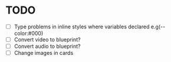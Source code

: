 
# TODO
- [ ] Type problems in inline styles where variables declared e.g(--color:#000)
- [ ] Convert video to blueprint?
- [ ] Convert audio to blueprint?
- [ ] Change images in cards